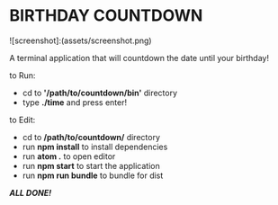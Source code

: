 # **BIRTHDAY COUNTDOWN**

![screenshot]:(assets/screenshot.png)

A terminal application that will countdown the date until your birthday!

to Run:
* cd to **'/path/to/countdown/bin'** directory
* type **./time** and press enter!

to Edit:
* cd to **/path/to/countdown/** directory
* run **npm install** to install dependencies
* run **atom .** to open editor
* run **npm start** to start the application
* run **npm run bundle** to bundle for dist

***ALL DONE!***
